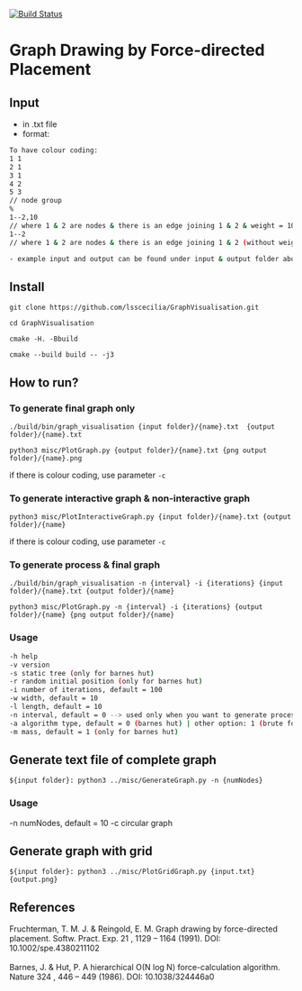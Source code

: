 [![Build Status](https://travis-ci.com/lsscecilia/GraphVisualisation.svg?branch=main)](https://travis-ci.com/lsscecilia/GraphVisualisation)

# Graph  Drawing  by  Force-directed  Placement

## Input
- in .txt file 
- format: 
```bash
To have colour coding:
1 1
2 1
3 1
4 2
5 3
// node group
%
1--2,10
// where 1 & 2 are nodes & there is an edge joining 1 & 2 & weight = 10 (weight is optional)
1--2
// where 1 & 2 are nodes & there is an edge joining 1 & 2 (without weight)

- example input and output can be found under input & output folder above
```

## Install 
`git clone https://github.com/lsscecilia/GraphVisualisation.git`

`cd GraphVisualisation`

`cmake -H. -Bbuild `

`cmake --build build -- -j3`

## How to run? 

### To generate final graph only 

`./build/bin/graph_visualisation {input folder}/{name}.txt  {output folder}/{name}.txt`

`python3 misc/PlotGraph.py {output folder}/{name}.txt {png output folder}/{name}.png`

if there is colour coding, use parameter `-c`

### To generate interactive graph & non-interactive graph

`python3 misc/PlotInteractiveGraph.py {input folder}/{name}.txt {output folder}/{name}`

if there is colour coding, use parameter `-c`


### To generate process & final graph 

`./build/bin/graph_visualisation -n {interval} -i {iterations} {input folder}/{name}.txt {output folder}/{name}`

`python3 misc/PlotGraph.py -n {interval} -i {iterations} {output folder}/{name} {png output folder}/{name}`

### Usage 

```bash
-h help 
-v version 
-s static tree (only for barnes hut) 
-r random initial position (only for barnes hut) 
-i number of iterations, default = 100 
-w width, default = 10 
-l length, default = 10 
-n interval, default = 0 --> used only when you want to generate process 
-a algorithm type, default = 0 (barnes hut) | other option: 1 (brute force) 
-m mass, default = 1 (only for barnes hut)
```

## Generate text file of complete graph

`${input folder}: python3 ../misc/GenerateGraph.py -n {numNodes}`

### Usage
-n numNodes, default = 10 
-c circular graph

## Generate graph with grid

`${input folder}: python3 ../misc/PlotGridGraph.py {input.txt} {output.png}`

## References
Fruchterman, T. M. J. & Reingold, E. M. Graph drawing by force-directed placement. Softw. Pract. Exp. 21 , 1129 – 1164 (1991). DOI: 10.1002/spe.4380211102 <br/>
<br/>
Barnes, J. & Hut, P. A hierarchical O(N log N) force-calculation algorithm. Nature 324 , 446 – 449 (1986). DOI: 10.1038/324446a0

